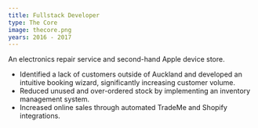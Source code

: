 ```yaml
---
title: Fullstack Developer
type: The Core
image: thecore.png
years: 2016 - 2017
---
```


An electronics repair service and second-hand Apple device store.

- Identified a lack of customers outside of Auckland and developed an intuitive booking wizard, significantly increasing customer volume.
- Reduced unused and over-ordered stock by implementing an inventory management system.
- Increased online sales through automated TradeMe and Shopify integrations.

